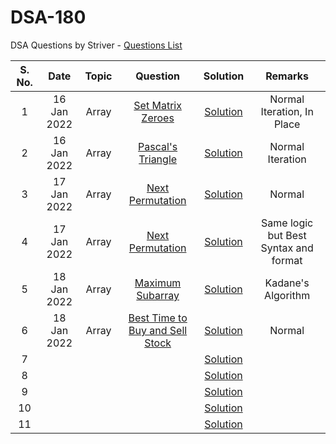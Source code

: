 # DSA-180
DSA Questions by Striver - [Questions List](https://takeuforward.org/interviews/strivers-sde-sheet-top-coding-interview-problems/)


| S. No. | Date | Topic  | Question | Solution | Remarks |
| :---: | :---: | :------: | :-----------------------------: |:-----------------------------: |  :----------------------------------------------: |
| 1 | 16 Jan 2022 | Array | [Set Matrix Zeroes](https://leetcode.com/problems/set-matrix-zeroes/) | [Solution](https://github.com/piyush6191996/DSA-450/blob/main/Array/Set-Matrix-Zeroes) | Normal Iteration, In Place |
| 2 | 16 Jan 2022 | Array | [Pascal's Triangle](https://leetcode.com/problems/pascals-triangle/submissions/) | [Solution](https://github.com/piyush6191996/DSA-450/blob/main/Array/Pascals-Triangle) | Normal Iteration |
| 3 | 17 Jan 2022 | Array | [Next Permutation](https://leetcode.com/problems/next-permutation/) | [Solution](https://github.com/piyush6191996/DSA-450/blob/main/Array/Next-Permutation) | Normal |
| 4 | 17 Jan 2022 | Array | [Next Permutation](https://leetcode.com/problems/next-permutation/) | [Solution](https://github.com/piyush6191996/DSA-450/blob/main/Array/Next-Permutation(1)) | Same logic but Best Syntax and format |
| 5 | 18 Jan 2022 | Array | [Maximum Subarray](https://leetcode.com/problems/maximum-subarray/) | [Solution](https://github.com/piyush6191996/DSA-450/blob/main/Array/Maximum-SubArray) | Kadane's Algorithm |
| 6 | 18 Jan 2022 | Array | [Best Time to Buy and Sell Stock](https://leetcode.com/problems/best-time-to-buy-and-sell-stock/) | [Solution](https://github.com/piyush6191996/DSA-450/blob/main/Array/Best-Time-To-Buy-And-Sell-Stock) | Normal |
| 7 |  |  |  | [Solution]() |  |
| 8 |  |  |  | [Solution]() |  |
| 9 |  |  |  | [Solution]() |  |
| 10 |  |  |  | [Solution]() |  |
| 11 |  |  |  | [Solution]() |  |
